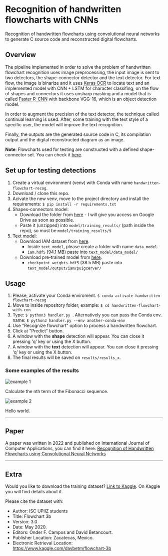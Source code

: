 # Recognition of handwritten flowcharts with CNNs
Recognition of handwritten flowcharts using convolutional neural networks to generate C source code and reconstructed digital flowcharts.

## Overview
The pipeline implemented in order to solve the problem of handwritten flowchart recognition uses image preprocessing, the input image is sent to two detectors, the shape-connector detector and the text detector. For text flow, the image is binarize and it uses [Keras OCR](https://pypi.org/project/keras-ocr/) to locate text and an implemented model with CNN + LSTM for character classifing; on the flow of shapes and connectors it uses unsharp masking and a model that is called [Faster R-CNN](https://arxiv.org/abs/1506.01497) with backbone VGG-16, which is an object detection model.

In order to augment the precision of the text detector, the technique called continual learning is used. After, some training with the text style of a specific user, the model will improve the text recognition.

Finally, the outputs are the generated source code in C, its compilation output and the digital reconstructed diagram as an image.

**Note**: Flowcharts used for testing are constructed with a defined shape-connector set. You can check it [here](https://github.com/dbetm/handwritten-flowchart-with-cnn/tree/master/model/set_shapes.png).

## Set up for testing detections
1. Create a virtual environment (venv) with Conda with name `handwritten-flowchart-recog`.
2. Download / clone this repo.
3. Acivate the new venv, move to the project directory and install the requirements: `$ pip install -r requirements.txt`
4. Shapes-connectors model:
    - Download the folder from [here](https://drive.google.com/drive/folders/1Pax_lIypAP5qYj-oDi1fFL0COUnjLe0l?usp=sharing) - I will give you access on Google Drive as soon as possible.
    - Paste it (unzipped) into `model/training_results/` (path inside the repo), so must be `model/training_results/9`
5. Text model:
    - Download IAM dataset from [here](https://drive.google.com/file/d/1gOb-bL52leremC7_OTN-qcpcwWW0ut3d/view?usp=sharing).
        - Inside `text_model`, please create a folder with name `data_model`.
        - `iam.hdf5` (94.1 MB) paste into `text_model/data_model/`
    - Download pre-trained model from [here](https://drive.google.com/file/d/1JikohW11j74PhV-FhtvTY7XorLCFUWhN/view?usp=sharing).
        - `checkpoint_weights.hdf5` (38.5 MB) paste into `text_model/output/iam/puigcerver/`

## Usage
1. Please, activate your Conda enviroment. `$ conda activate handwritten-flowchart-recog`
2. Move to inside repository folder, example: `$ cd handwritten-flowchart-with-cnn`
3. Type: ```$ python3 handler.py ```. Alternatively you can pass the Conda env. name: `$ python3 handler.py --env another-conda-env`
4. Use "Recognize flowchart" option to process a handwritten flowchart.
5. Click at "Predict" button.
6. A window with the **shape** detection will appear. You can close it pressing 'q' key or using the X button.
7. A window with the **text** detection will appear. You can close it pressing 'q' key or using the X button.
8. The final results will be saved on `results/results_x`.

### Some examples of the results
![example 1](https://github.com/dbetm/handwritten-flowchart-with-cnn/blob/master/Images/some_results/fibo.png "Fibonacci sequence")

Calculate the nth term of the Fibonacci sequence.

![example 2](https://github.com/dbetm/handwritten-flowchart-with-cnn/blob/master/Images/some_results/hello_world.png "Hello world")

Hello world.

------

## Paper
A paper was written in 2022 and published on International Journal of Computer Applications, you can find it here: [Recognition of Handwritten Flowcharts using Convolutional Neural Networks](https://www.ijcaonline.org/archives/volume184/number1/32301-2022921969)

------

## Extra
Would you like to download the training dataset? [Link to Kaggle](https://www.kaggle.com/davbetm/flowchart-3b). On Kaggle you will find details about it.

Please cite the dataset with:

- Author: ISC UPIIZ students
- Title: Flowchart 3b
- Version: 3.0
- Date: May 2020.
- Editors: Onder F. Campos and David Betancourt.
- Publisher Location: Zacatecas, Mexico.
- Electronic Retrieval Location: https://www.kaggle.com/davbetm/flowchart-3b





